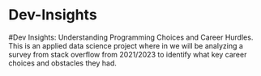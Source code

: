 # Dev-Insights

#Dev Insights: Understanding Programming Choices and Career Hurdles. This is an applied data science project where in we will be analyzing a survey from stack overflow from 2021/2023 to identify what key career choices and obstacles they had.
